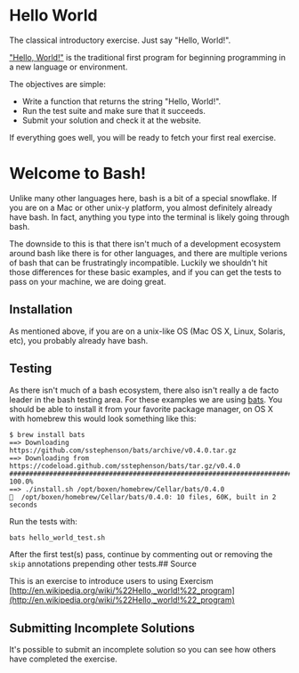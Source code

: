 # Hello World

The classical introductory exercise. Just say "Hello, World!".

["Hello, World!"](http://en.wikipedia.org/wiki/%22Hello,_world!%22_program) is
the traditional first program for beginning programming in a new language
or environment.

The objectives are simple:

- Write a function that returns the string "Hello, World!".
- Run the test suite and make sure that it succeeds.
- Submit your solution and check it at the website.

If everything goes well, you will be ready to fetch your first real exercise.

# Welcome to Bash!

Unlike many other languages here, bash is a bit of a special snowflake.
If you are on a Mac or other unix-y platform, you almost definitely
already have bash. In fact, anything you type into the terminal is
likely going through bash.

The downside to this is that there isn't much of a development
ecosystem around bash like there is for other languages, and there are
multiple verions of bash that can be frustratingly incompatible. Luckily
we shouldn't hit those differences for these basic examples, and if you
can get the tests to pass on your machine, we are doing great.

## Installation

As mentioned above, if you are on a unix-like OS (Mac OS X, Linux, Solaris,
etc), you probably already have bash.

## Testing

As there isn't much of a bash ecosystem, there also isn't really a de
facto leader in the bash testing area. For these examples we are using
[bats](https://github.com/sstephenson/bats). You should be able to
install it from your favorite package manager, on OS X with homebrew
this would look something like this:

```
$ brew install bats
==> Downloading
https://github.com/sstephenson/bats/archive/v0.4.0.tar.gz
==> Downloading from
https://codeload.github.com/sstephenson/bats/tar.gz/v0.4.0
########################################################################
100.0%
==> ./install.sh /opt/boxen/homebrew/Cellar/bats/0.4.0
🍺  /opt/boxen/homebrew/Cellar/bats/0.4.0: 10 files, 60K, built in 2
seconds
```



Run the tests with:

```bash
bats hello_world_test.sh
```

After the first test(s) pass, continue by commenting out or removing the `skip` annotations prepending other tests.## Source

This is an exercise to introduce users to using Exercism [http://en.wikipedia.org/wiki/%22Hello,_world!%22_program](http://en.wikipedia.org/wiki/%22Hello,_world!%22_program)

## Submitting Incomplete Solutions
It's possible to submit an incomplete solution so you can see how others have completed the exercise.
